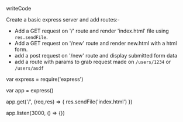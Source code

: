writeCode

Create a basic express server and add routes:-

- Add a GET request on '/' route and render 'index.html' file using `res.sendFile`.
- Add a GET request on '/new' route and render new.html with a html form.
- add a post request on '/new' route and display submitted form data
- add a route with params to grab request made on `/users/1234` or `/users/asdf`

var express = require('express')

var app = express()

app.get('/', (req,res) => {
  res.sendFile('index.html')
})

app.listen(3000, () => {})
